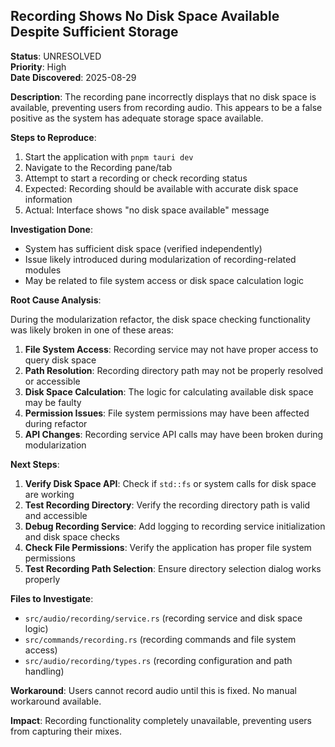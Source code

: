 ## Recording Shows No Disk Space Available Despite Sufficient Storage

**Status**: UNRESOLVED  
**Priority**: High  
**Date Discovered**: 2025-08-29

**Description**: The recording pane incorrectly displays that no disk space is
available, preventing users from recording audio. This appears to be a false
positive as the system has adequate storage space available.

**Steps to Reproduce**:

1. Start the application with `pnpm tauri dev`
2. Navigate to the Recording pane/tab
3. Attempt to start a recording or check recording status
4. Expected: Recording should be available with accurate disk space information
5. Actual: Interface shows "no disk space available" message

**Investigation Done**:

- System has sufficient disk space (verified independently)
- Issue likely introduced during modularization of recording-related modules
- May be related to file system access or disk space calculation logic

**Root Cause Analysis**:

During the modularization refactor, the disk space checking functionality was
likely broken in one of these areas:

1. **File System Access**: Recording service may not have proper access to query
   disk space
2. **Path Resolution**: Recording directory path may not be properly resolved or
   accessible
3. **Disk Space Calculation**: The logic for calculating available disk space
   may be faulty
4. **Permission Issues**: File system permissions may have been affected during
   refactor
5. **API Changes**: Recording service API calls may have been broken during
   modularization

**Next Steps**:

1. **Verify Disk Space API**: Check if `std::fs` or system calls for disk space
   are working
2. **Test Recording Directory**: Verify the recording directory path is valid
   and accessible
3. **Debug Recording Service**: Add logging to recording service initialization
   and disk space checks
4. **Check File Permissions**: Verify the application has proper file system
   permissions
5. **Test Recording Path Selection**: Ensure directory selection dialog works
   properly

**Files to Investigate**:

- `src/audio/recording/service.rs` (recording service and disk space logic)
- `src/commands/recording.rs` (recording commands and file system access)
- `src/audio/recording/types.rs` (recording configuration and path handling)

**Workaround**: Users cannot record audio until this is fixed. No manual
workaround available.

**Impact**: Recording functionality completely unavailable, preventing users
from capturing their mixes.
